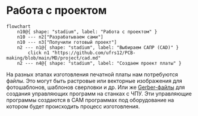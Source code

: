 # Работа с проектом

```mermaid
flowchart
	n10@{ shape: "stadium", label: "Работа с проектом" }
	n10 --- n2["Разрабатываем сами"]
	n10 --- n3["Получили готовый проект"]
	n2 --- n1@{ shape: "stadium", label: "Выбираем САПР (CAD)" }
		click n1 "https://github.com/ufrs12/PCB-making/blob/main/MD/project/cad.md"
	n2 --- n4@{ shape: "stadium", label: "Создаем проект платы" }
```

На разных этапах изготовления печатной платы нам потребуются файлы. Это могут быть растровые или векторные изображения для фотошаблонов, шаблонов сверловки и др. Или же [Gerber-файлы](https://ru.wikipedia.org/wiki/Gerber) для создания управляющих программ на станках с ЧПУ. Эти управляющие программы создаются в CAM программах под оборудование на котором будет происходить процесс изготовления.
